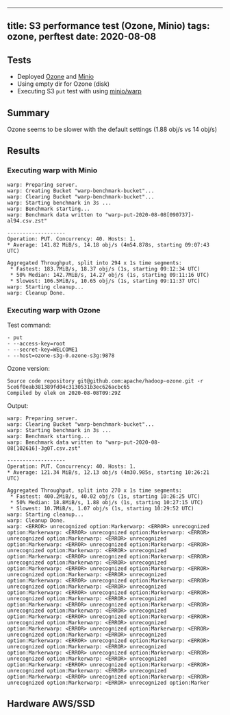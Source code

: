  ---
title: S3 performance test (Ozone, Minio)
tags: ozone, perftest
date: 2020-08-08
---

## Tests

 * Deployed [Ozone](https://github.com/flokkr/docker-ozone/tree/master/examples/simple) and [Minio](https://github.com/elek/docker-minio/tree/master/examples/simple)
 * Using empty dir for Ozone (disk)
 * Executing S3 `put` test with using [minio/warp](https://github.com/minio/warp) 

## Summary 

Ozone seems to be slower with the default settings (1.88 obj/s vs 14 obj/s)

## Results

### Executing warp with Minio

```shell
warp: Preparing server.
warp: Creating Bucket "warp-benchmark-bucket"...
warp: Clearing Bucket "warp-benchmark-bucket"...
warp: Starting benchmark in 3s ...
warp: Benchmark starting...
warp: Benchmark data written to "warp-put-2020-08-08[090737]-al94.csv.zst"

-------------------
Operation: PUT. Concurrency: 40. Hosts: 1.
* Average: 141.82 MiB/s, 14.18 obj/s (4m54.878s, starting 09:07:43 UTC)

Aggregated Throughput, split into 294 x 1s time segments:
 * Fastest: 183.7MiB/s, 18.37 obj/s (1s, starting 09:12:34 UTC)
 * 50% Median: 142.7MiB/s, 14.27 obj/s (1s, starting 09:11:16 UTC)
 * Slowest: 106.5MiB/s, 10.65 obj/s (1s, starting 09:11:37 UTC)
warp: Starting cleanup...
warp: Cleanup Done.
```

### Executing warp with Ozone

Test command:

```shell
- put
- --access-key=root
- --secret-key=WELCOME1
- --host=ozone-s3g-0.ozone-s3g:9878
```

Ozone version:

```shell
Source code repository git@github.com:apache/hadoop-ozone.git -r 5ce6f0eab381389fd04c3130531b3ec626acbc65
Compiled by elek on 2020-08-08T09:29Z
```

Output:

```shell
warp: Preparing server.
warp: Clearing Bucket "warp-benchmark-bucket"...
warp: Starting benchmark in 3s ...
warp: Benchmark starting...
warp: Benchmark data written to "warp-put-2020-08-08[102616]-3g0T.csv.zst"

-------------------
Operation: PUT. Concurrency: 40. Hosts: 1.
* Average: 121.34 MiB/s, 12.13 obj/s (4m30.985s, starting 10:26:21 UTC)

Aggregated Throughput, split into 270 x 1s time segments:
 * Fastest: 400.2MiB/s, 40.02 obj/s (1s, starting 10:26:25 UTC)
 * 50% Median: 18.8MiB/s, 1.88 obj/s (1s, starting 10:27:15 UTC)
 * Slowest: 10.7MiB/s, 1.07 obj/s (1s, starting 10:29:52 UTC)
warp: Starting cleanup...
warp: Cleanup Done.
warp: <ERROR> unrecognized option:Markerwarp: <ERROR> unrecognized option:Markerwarp: <ERROR> unrecognized option:Markerwarp: <ERROR> unrecognized option:Markerwarp: <ERROR> unrecognized option:Markerwarp: <ERROR> unrecognized option:Markerwarp: <ERROR> unrecognized option:Markerwarp: <ERROR> unrecognized option:Markerwarp: <ERROR> unrecognized option:Markerwarp: <ERROR> unrecognized option:Markerwarp: <ERROR> unrecognized option:Markerwarp: <ERROR> unrecognized option:Markerwarp: <ERROR> unrecognized option:Markerwarp: <ERROR> unrecognized option:Markerwarp: <ERROR> unrecognized option:Markerwarp: <ERROR> unrecognized option:Markerwarp: <ERROR> unrecognized option:Markerwarp: <ERROR> unrecognized option:Markerwarp: <ERROR> unrecognized option:Markerwarp: <ERROR> unrecognized option:Markerwarp: <ERROR> unrecognized option:Markerwarp: <ERROR> unrecognized option:Markerwarp: <ERROR> unrecognized option:Markerwarp: <ERROR> unrecognized option:Markerwarp: <ERROR> unrecognized option:Markerwarp: <ERROR> unrecognized option:Markerwarp: <ERROR> unrecognized option:Markerwarp: <ERROR> unrecognized option:Markerwarp: <ERROR> unrecognized option:Markerwarp: <ERROR> unrecognized option:Markerwarp: <ERROR> unrecognized option:Markerwarp: <ERROR> unrecognized option:Markerwarp: <ERROR> unrecognized option:Markerwarp: <ERROR> unrecognized option:Markerwarp: <ERROR> unrecognized option:Markerwarp: <ERROR> unrecognized option:Markerwarp: <ERROR> unrecognized option:Markerwarp: <ERROR> unrecognized option:Markerwarp: <ERROR> unrecognized option:Markerwarp: <ERROR> unrecognized option:Markerwarp: <ERROR> unrecognized option:Marker
```



## Hardware AWS/SSD

